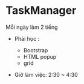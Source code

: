 # TaskManager
Mỗi ngày làm 2 tiếng

- Phải học : 
    + Bootstrap
    + HTML popup
    + grid 

- Giờ làm việc: 2:30 ~ 4:30




